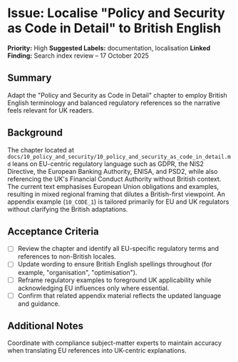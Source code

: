 # Issue: Localise "Policy and Security as Code in Detail" to British English

**Priority:** High
**Suggested Labels:** documentation, localisation
**Linked Finding:** Search index review – 17 October 2025

## Summary
Adapt the "Policy and Security as Code in Detail" chapter to employ British English terminology and balanced regulatory references so the narrative feels relevant for UK readers.

## Background
The chapter located at `docs/10_policy_and_security/10_policy_and_security_as_code_in_detail.md` leans on EU-centric regulatory language such as GDPR, the NIS2 Directive, the European Banking Authority, ENISA, and PSD2, while also referencing the UK's Financial Conduct Authority without British context. The current text emphasises European Union obligations and examples, resulting in mixed regional framing that dilutes a British-first viewpoint. An appendix example (`10_CODE_1`) is tailored primarily for EU and UK regulators without clarifying the British adaptations.

## Acceptance Criteria
- [ ] Review the chapter and identify all EU-specific regulatory terms and references to non-British locales.
- [ ] Update wording to ensure British English spellings throughout (for example, "organisation", "optimisation").
- [ ] Reframe regulatory examples to foreground UK applicability while acknowledging EU influences only where essential.
- [ ] Confirm that related appendix material reflects the updated language and guidance.

## Additional Notes
Coordinate with compliance subject-matter experts to maintain accuracy when translating EU references into UK-centric explanations.
